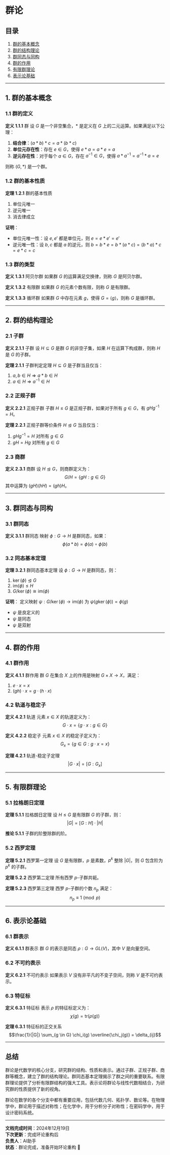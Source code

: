 # 群论

## 目录

1. [群的基本概念](#1-群的基本概念)
2. [群的结构理论](#2-群的结构理论)
3. [群同态与同构](#3-群同态与同构)
4. [群的作用](#4-群的作用)
5. [有限群理论](#5-有限群理论)
6. [表示论基础](#6-表示论基础)

---

## 1. 群的基本概念

### 1.1 群的定义

**定义 1.1.1** 群
设 $G$ 是一个非空集合，$*$ 是定义在 $G$ 上的二元运算。如果满足以下公理：

1. **结合律**：$(a * b) * c = a * (b * c)$
2. **单位元存在性**：存在 $e \in G$，使得 $e * a = a * e = a$
3. **逆元存在性**：对于每个 $a \in G$，存在 $a^{-1} \in G$，使得 $a * a^{-1} = a^{-1} * a = e$

则称 $(G, *)$ 是一个群。

### 1.2 群的基本性质

**定理 1.2.1** 群的基本性质

1. 单位元唯一
2. 逆元唯一
3. 消去律成立

**证明**：

- 单位元唯一性：设 $e, e'$ 都是单位元，则 $e = e * e' = e'$
- 逆元唯一性：设 $b, c$ 都是 $a$ 的逆元，则 $b = b * e = b * (a * c) = (b * a) * c = e * c = c$

### 1.3 群的类型

**定义 1.3.1** 阿贝尔群
如果群 $G$ 的运算满足交换律，则称 $G$ 是阿贝尔群。

**定义 1.3.2** 有限群
如果群 $G$ 的元素个数有限，则称 $G$ 是有限群。

**定义 1.3.3** 循环群
如果群 $G$ 中存在元素 $g$，使得 $G = \langle g \rangle$，则称 $G$ 是循环群。

---

## 2. 群的结构理论

### 2.1 子群

**定义 2.1.1** 子群
设 $H \subseteq G$ 是群 $G$ 的非空子集，如果 $H$ 在运算下构成群，则称 $H$ 是 $G$ 的子群。

**定理 2.1.1** 子群判定定理
$H \subseteq G$ 是子群当且仅当：

1. $a, b \in H \Rightarrow a * b \in H$
2. $a \in H \Rightarrow a^{-1} \in H$

### 2.2 正规子群

**定义 2.2.1** 正规子群
子群 $H \leq G$ 是正规子群，如果对于所有 $g \in G$，有 $gHg^{-1} = H$。

**定理 2.2.1** 正规子群等价条件
$H \trianglelefteq G$ 当且仅当：

1. $gHg^{-1} = H$ 对所有 $g \in G$
2. $gH = Hg$ 对所有 $g \in G$

### 2.3 商群

**定义 2.3.1** 商群
设 $H \trianglelefteq G$，则商群定义为：
$$G/H = \{gH : g \in G\}$$
其中运算为 $(gH)(hH) = (gh)H$。

---

## 3. 群同态与同构

### 3.1 群同态

**定义 3.1.1** 群同态
映射 $\phi: G \to H$ 是群同态，如果：
$$\phi(a * b) = \phi(a) \circ \phi(b)$$

### 3.2 同态基本定理

**定理 3.2.1** 群同态基本定理
设 $\phi: G \to H$ 是群同态，则：

1. $\ker(\phi) \trianglelefteq G$
2. $\text{im}(\phi) \leq H$
3. $G/\ker(\phi) \cong \text{im}(\phi)$

**证明**：
定义映射 $\psi: G/\ker(\phi) \to \text{im}(\phi)$ 为 $\psi(g\ker(\phi)) = \phi(g)$

- $\psi$ 是良定义的
- $\psi$ 是同态
- $\psi$ 是双射

---

## 4. 群的作用

### 4.1 群作用

**定义 4.1.1** 群作用
群 $G$ 在集合 $X$ 上的作用是映射 $G \times X \to X$，满足：

1. $e \cdot x = x$
2. $(gh) \cdot x = g \cdot (h \cdot x)$

### 4.2 轨道与稳定子

**定义 4.2.1** 轨道
元素 $x \in X$ 的轨道定义为：
$$G \cdot x = \{g \cdot x : g \in G\}$$

**定义 4.2.2** 稳定子
元素 $x \in X$ 的稳定子定义为：
$$G_x = \{g \in G : g \cdot x = x\}$$

**定理 4.2.1** 轨道-稳定子定理
$$|G \cdot x| = [G : G_x]$$

---

## 5. 有限群理论

### 5.1 拉格朗日定理

**定理 5.1.1** 拉格朗日定理
设 $H \leq G$ 是有限群 $G$ 的子群，则：
$$|G| = [G : H] \cdot |H|$$

**推论 5.1.1**
子群的阶整除群的阶。

### 5.2 西罗定理

**定理 5.2.1** 西罗第一定理
设 $G$ 是有限群，$p$ 是素数，$p^k$ 整除 $|G|$，则 $G$ 包含阶为 $p^k$ 的子群。

**定理 5.2.2** 西罗第二定理
所有西罗 $p$-子群共轭。

**定理 5.2.3** 西罗第三定理
西罗 $p$-子群的个数 $n_p$ 满足：
$$n_p \equiv 1 \pmod{p}$$

---

## 6. 表示论基础

### 6.1 群表示

**定义 6.1.1** 群表示
群 $G$ 的表示是同态 $\rho: G \to GL(V)$，其中 $V$ 是向量空间。

### 6.2 不可约表示

**定义 6.2.1** 不可约表示
如果表示 $V$ 没有非平凡的不变子空间，则称 $V$ 是不可约表示。

### 6.3 特征标

**定义 6.3.1** 特征标
表示 $\rho$ 的特征标定义为：
$$\chi(g) = \text{tr}(\rho(g))$$

**定理 6.3.1** 特征标的正交关系
$$\frac{1}{|G|} \sum_{g \in G} \chi_i(g) \overline{\chi_j(g)} = \delta_{ij}$$

---

## 总结

群论是代数学的核心分支，研究群的结构、性质和表示。通过子群、正规子群、商群等概念，建立了群的结构理论。群同态基本定理揭示了群之间的重要联系。有限群理论提供了分析有限群结构的强大工具。表示论将群论与线性代数相结合，为研究群的性质提供了新的视角。

群论在数学的各个分支中都有重要应用，包括代数几何、拓扑学、数论等。在物理学中，群论用于描述对称性；在化学中，用于分析分子对称性；在密码学中，用于设计密码系统。

---

**文档完成时间**：2024年12月19日  
**下次更新**：完成环论重构后  
**负责人**：AI助手  
**状态**：群论完成，准备开始环论重构 🚀
